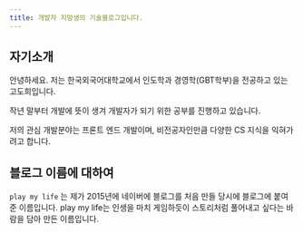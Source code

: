 ```yaml
---
title: 개발자 지망생의 기술블로그입니다.
---
```


## 자기소개

안녕하세요. 저는 한국외국어대학교에서 인도학과 경영학(GBT학부)을 전공하고 있는 고도희입니다.

작년 말부터 개발에 뜻이 생겨 개발자가 되기 위한 공부를 진행하고 있습니다.

저의 관심 개발분야는 프론트 엔드 개발이며, 비전공자인만큼 다양한 CS 지식을 익혀가려고 합니다.

## 블로그 이름에 대하여

`play my life` 는 제가 2015년에 네이버에 블로그를 처음 만들 당시에 블로그에 붙여준 이름입니다. play my life는 인생을 마치 게임하듯이 스토리처럼 풀어내고 싶다는 바람을 담아 만든 이름입니다.
